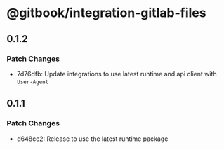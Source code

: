 # @gitbook/integration-gitlab-files

## 0.1.2

### Patch Changes

-   7d76dfb: Update integrations to use latest runtime and api client with `User-Agent`

## 0.1.1

### Patch Changes

-   d648cc2: Release to use the latest runtime package
